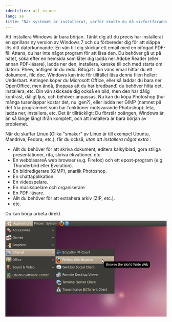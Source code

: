 ```yaml
---
identifier: all_in_one
lang: se
title: "När systemet är installerat, varför skulle du då <i>fortfarande</i> behöva installera saker?"
---
```


Att installera Windows är bara början. Tänkt dig att du precis har 
installerat en sprillans ny version av Windows 7 och du förbereder dig 
för att släppa lös ditt datorkunnande. En vän till dig skickar ett 
email med en bifogad PDF-fil: Attans, du har inte något program för att 
läsa den. Du behöver gå ut på nätet, söka efter en hemsida som 
låter dig ladda ner Adobe Reader (eller annan PDF-läsare), ladda 
ner den, installera, kanske till och med starta om datorn. Phew, 
äntligen är du redo. Bifogat i din väns email hittar du ett dokument, 
file.doc. Windows kan inte för tillfället läsa denna filen heller: 
Underbart. Antingen köper du Microsoft Office, eller så laddar du bara 
ner OpenOffice, men ändå, (hoppas att du har bredband) du behöver hitta 
det, 
installera, etc. 
Din 
vän skickade dig också en bild, men den har dålig kontrast, dåligt ljus, 
och behöver anpassas. Nu kan du köpa Photoshop (hur många tusenlappar 
kostar det, nu igen?), eller ladda ner GIMP (namnet på det fria 
programmet som har funktioner motsvarande Photoshop): leta, 
ladda ner, 
installera, etc. Det är tillräckligt: Du förstår poängen, Windows är än 
så länge långt ifrån komplett, och att installera är bara början av 
problemet.

När du skaffar Linux (Olika "smaker" av Linux är till exempel Ubuntu, 
Mandriva, Fedora, etc.), får du också, <i>utan att installera något 
extra</i> :

<ul>

<li>Allt du behöver för att skriva dokument, editera 
kalkylblad, göra stiliga presentationer, rita, skriva 
ekvationer, etc.</li>

<li>En webbläsareA web browser (e.g. Firefox) och ett epost-program (e.g. Thunderbird eller Evolution).</li>
<li>En bildredigerare (GIMP), snarlik Photoshop.</li>
<li>En chattapplikation.</li>
<li>En videospelare.</li>
<li>En musikspelare och organiserare</li>
<li>En PDF-läsare.</li>
<li>Allt du behöver för att extrahera arkiv (ZIP, etc.).</li>
<li>etc.</li>
</ul>

Du kan börja arbeta direkt.

<img src="/img/app_menu.png" />




